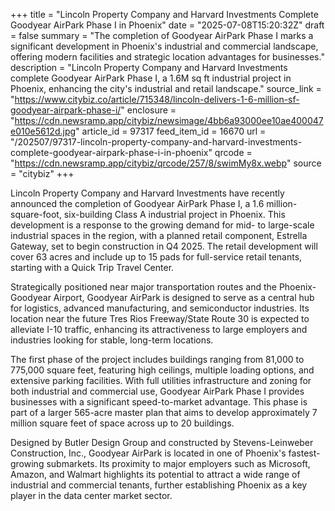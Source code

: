 +++
title = "Lincoln Property Company and Harvard Investments Complete Goodyear AirPark Phase I in Phoenix"
date = "2025-07-08T15:20:32Z"
draft = false
summary = "The completion of Goodyear AirPark Phase I marks a significant development in Phoenix's industrial and commercial landscape, offering modern facilities and strategic location advantages for businesses."
description = "Lincoln Property Company and Harvard Investments complete Goodyear AirPark Phase I, a 1.6M sq ft industrial project in Phoenix, enhancing the city's industrial and retail landscape."
source_link = "https://www.citybiz.co/article/715348/lincoln-delivers-1-6-million-sf-goodyear-airpark-phase-i/"
enclosure = "https://cdn.newsramp.app/citybiz/newsimage/4bb6a93000ee10ae400047e010e5612d.jpg"
article_id = 97317
feed_item_id = 16670
url = "/202507/97317-lincoln-property-company-and-harvard-investments-complete-goodyear-airpark-phase-i-in-phoenix"
qrcode = "https://cdn.newsramp.app/citybiz/qrcode/257/8/swimMy8x.webp"
source = "citybiz"
+++

<p>Lincoln Property Company and Harvard Investments have recently announced the completion of Goodyear AirPark Phase I, a 1.6 million-square-foot, six-building Class A industrial project in Phoenix. This development is a response to the growing demand for mid- to large-scale industrial spaces in the region, with a planned retail component, Estrella Gateway, set to begin construction in Q4 2025. The retail development will cover 63 acres and include up to 15 pads for full-service retail tenants, starting with a Quick Trip Travel Center.</p><p>Strategically positioned near major transportation routes and the Phoenix-Goodyear Airport, Goodyear AirPark is designed to serve as a central hub for logistics, advanced manufacturing, and semiconductor industries. Its location near the future Tres Rios Freeway/State Route 30 is expected to alleviate I-10 traffic, enhancing its attractiveness to large employers and industries looking for stable, long-term locations.</p><p>The first phase of the project includes buildings ranging from 81,000 to 775,000 square feet, featuring high ceilings, multiple loading options, and extensive parking facilities. With full utilities infrastructure and zoning for both industrial and commercial use, Goodyear AirPark Phase I provides businesses with a significant speed-to-market advantage. This phase is part of a larger 565-acre master plan that aims to develop approximately 7 million square feet of space across up to 20 buildings.</p><p>Designed by Butler Design Group and constructed by Stevens-Leinweber Construction, Inc., Goodyear AirPark is located in one of Phoenix's fastest-growing submarkets. Its proximity to major employers such as Microsoft, Amazon, and Walmart highlights its potential to attract a wide range of industrial and commercial tenants, further establishing Phoenix as a key player in the data center market sector.</p>